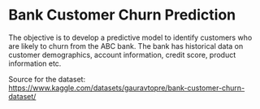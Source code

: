 # Bank Customer Churn Prediction

The objective is to develop a predictive model to identify customers who are likely to churn from the ABC bank. The bank has historical data on customer demographics, account information, credit score, product information etc.

Source for the dataset: https://www.kaggle.com/datasets/gauravtopre/bank-customer-churn-dataset/